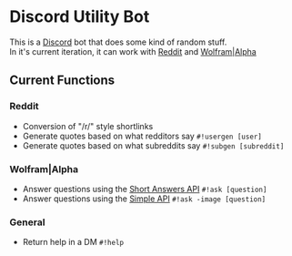# Discord Utility Bot

This is a [Discord](https://discordapp.com) bot that does some kind of random stuff.  
In it's current iteration, it can work with [Reddit](https://reddit.com) and [Wolfram|Alpha](https://www.wolframalpha.com/)  

## Current Functions
### Reddit
* Conversion of "/r/" style shortlinks  
* Generate quotes based on what redditors say `#!usergen [user]`
* Generate quotes based on what subreddits say `#!subgen [subreddit]`  
### Wolfram|Alpha
* Answer questions using the [Short Answers API](https://products.wolframalpha.com/short-answers-api/documentation/) `#!ask [question]`
* Answer questions using the [Simple API](https://products.wolframalpha.com/simple-api/documentation/) `#!ask -image [question]`  
### General
* Return help in a DM `#!help`
